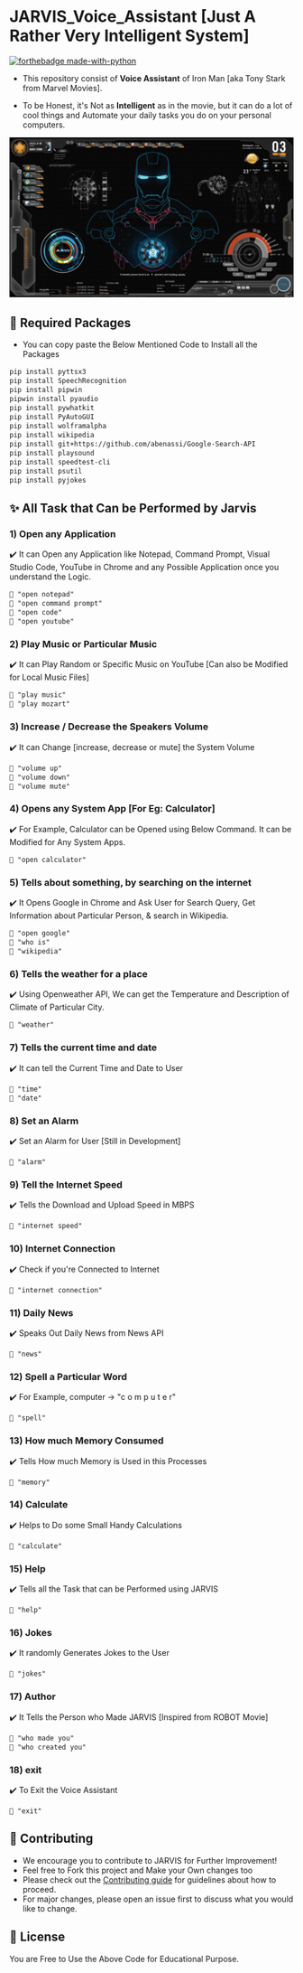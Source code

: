 # JARVIS_Voice_Assistant [Just A Rather Very Intelligent System] 

[![forthebadge made-with-python](http://ForTheBadge.com/images/badges/made-with-python.svg)](https://www.python.org/)

- This repository consist of **Voice Assistant** of Iron Man [aka Tony Stark from Marvel Movies].

- To be Honest, it's Not as **Intelligent** as in the movie, but it can do a lot of cool things and Automate your daily tasks you do on your personal computers.

<p align="center">
  <img src="/images/JARVIS_AI.jpg" width="700" alt="JARVIS-AI">
</p>

## 🤔 Required Packages

- You can copy paste the Below Mentioned Code to Install all the Packages

```
pip install pyttsx3
pip install SpeechRecognition
pip install pipwin
pipwin install pyaudio
pip install pywhatkit
pip install PyAutoGUI
pip install wolframalpha
pip install wikipedia
pip install git+https://github.com/abenassi/Google-Search-API
pip install playsound
pip install speedtest-cli
pip install psutil
pip install pyjokes
```

## ✨ All Task that Can be Performed by Jarvis

### 1) Open any Application

✔️ It can Open any Application like Notepad, Command Prompt, Visual Studio Code, YouTube in Chrome and any Possible Application once you understand the Logic.

```
🎤 "open notepad"
🎤 "open command prompt"
🎤 "open code"
🎤 "open youtube"
```

### 2) Play Music or Particular Music

✔️ It can Play Random or Specific Music on YouTube [Can also be Modified for Local Music Files] 
```
🎤 "play music"
🎤 "play mozart"
```
### 3) Increase / Decrease the Speakers Volume

✔️ It can Change [increase, decrease or mute] the System Volume 
```
🎤 "volume up"
🎤 "volume down"
🎤 "volume mute"
```
### 4) Opens any System App [For Eg: Calculator]

✔️ For Example, Calculator can be Opened using Below Command. It can be Modified for Any System Apps.
```
🎤 "open calculator"
```
### 5) Tells about something, by searching on the internet

✔️ It Opens Google in Chrome and Ask User for Search Query, Get Information about Particular Person, & search in Wikipedia.
```
🎤 "open google"
🎤 "who is"
🎤 "wikipedia"
```
### 6) Tells the weather for a place

✔️ Using Openweather API, We can get the Temperature and Description of Climate of Particular City.
```
🎤 "weather"
```
### 7) Tells the current time and date

✔️ It can tell the Current Time and Date to User
```
🎤 "time"
🎤 "date"
```
### 8) Set an Alarm

✔️ Set an Alarm for User [Still in Development]
```
🎤 "alarm"
```
### 9) Tell the Internet Speed

✔️ Tells the Download and Upload Speed in MBPS
```
🎤 "internet speed"
```
### 10) Internet Connection

✔️ Check if you're Connected to Internet
```
🎤 "internet connection"
```
### 11) Daily News

✔️ Speaks Out Daily News from News API
```
🎤 "news"
```
### 12) Spell a Particular Word

✔️ For Example, computer -> "c o m p u t e r"
```
🎤 "spell"
```
### 13) How much Memory Consumed

✔️ Tells How much Memory is Used in this Processes
```
🎤 "memory" 
```
### 14) Calculate

✔️ Helps to Do some Small Handy Calculations
```
🎤 "calculate"
```
### 15) Help

✔️ Tells all the Task that can be Performed using JARVIS
```
🎤 "help"
```
### 16) Jokes

✔️ It randomly Generates Jokes to the User
```
🎤 "jokes"
```
### 17) Author

✔️ It Tells the Person who Made JARVIS [Inspired from ROBOT Movie]
```
🎤 "who made you"
🎤 "who created you"
```
### 18) exit

✔️ To Exit the Voice Assistant
```
🎤 "exit"
```
## 🤝 Contributing

+ We encourage you to contribute to JARVIS for Further Improvement!
+ Feel free to Fork this project and Make your Own changes too
+ Please check out the [Contributing guide](/CONTRIBUTING.md) for guidelines about how to proceed.
+ For major changes, please open an issue first to discuss what you would like to change.

## 🥺 License

You are Free to Use the Above Code for Educational Purpose.
